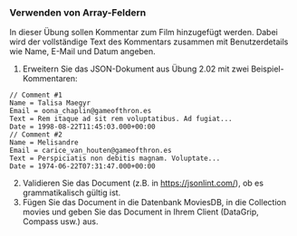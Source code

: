 ### Verwenden von Array-Feldern

In dieser Übung sollen Kommentar zum Film hinzugefügt werden. Dabei wird der vollständige Text des Kommentars 
zusammen mit Benutzerdetails wie Name, E-Mail und Datum angeben. 

1. Erweitern Sie das JSON-Dokument aus Übung 2.02 mit zwei Beispiel-Kommentaren:
```text
// Comment #1
Name = Talisa Maegyr
Email = oona_chaplin@gameofthron.es
Text = Rem itaque ad sit rem voluptatibus. Ad fugiat...
Date = 1998-08-22T11:45:03.000+00:00
// Comment #2
Name = Melisandre
Email = carice_van_houten@gameofthron.es
Text = Perspiciatis non debitis magnam. Voluptate...
Date = 1974-06-22T07:31:47.000+00:00
```
2. Validieren Sie das Document (z.B. in  https://jsonlint.com/), ob es grammatikalisch gültig ist.
3. Fügen Sie das Document in die Datenbank MoviesDB, in die Collection movies und geben Sie das Document in Ihrem Client (DataGrip, Compass usw.) aus.